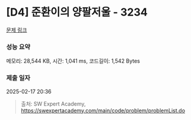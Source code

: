 # [D4] 준환이의 양팔저울 - 3234 

[문제 링크](https://swexpertacademy.com/main/code/problem/problemDetail.do?contestProbId=AWAe7XSKfUUDFAUw) 

### 성능 요약

메모리: 28,544 KB, 시간: 1,041 ms, 코드길이: 1,542 Bytes

### 제출 일자

2025-02-17 20:36



> 출처: SW Expert Academy, https://swexpertacademy.com/main/code/problem/problemList.do